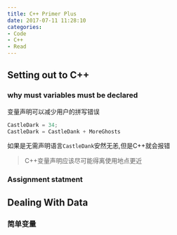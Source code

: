 ```yaml
---
title: C++ Primer Plus
date: 2017-07-11 11:28:10
categories: 
- Code
- C++
- Read
---
```


## Setting out to C++
### why must variables must be declared
变量声明可以减少用户的拼写错误
```C++
CastleDark = 34;
CastleDark = CastleDank + MoreGhosts
```
如果是无需声明语言```CastleDank```安然无恙,但是C++就会报错
> C++变量声明应该尽可能得离使用地点更近

### Assignment statment


## Dealing With Data
### 简单变量

